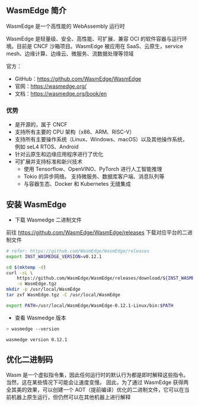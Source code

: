 ## WasmEdge 简介

WasmEdge 是一个高性能的 WebAssembly 运行时

WasmEdge 是轻量级、安全、高性能、可扩展、兼容 OCI 的软件容器与运行环境。目前是 CNCF 沙箱项目。WasmEdge 被应用在 SaaS、云原生，service mesh、边缘计算、边缘云、微服务、流数据处理等领域

官方：

- GitHub：<https://github.com/WasmEdge/WasmEdge>
- 官网：<https://wasmedge.org/>
- 文档：<https://wasmedge.org/book/en>

### 优势

- 是开源的，属于 CNCF
- 支持所有主要的 CPU 架构（x86、ARM、RISC-V）
- 支持所有主要操作系统（Linux、Windows、macOS）以及其他操作系统，例如 seL4 RTOS、Android
- 针对云原生和边缘应用程序进行了优化
- 可扩展并支持标准和新兴技术
  - 使用 Tensorflow、OpenVINO、PyTorch 进行人工智能推理
  - Tokio 的异步网络。 支持微服务、数据库客户端、消息队列等
  - 与容器生态、Docker 和 Kubernetes 无缝集成

## 安装 WasmEdge

- 下载 Wasmedge 二进制文件

前往 <https://github.com/WasmEdge/WasmEdge/releases> 下载对应平台的二进制文件

```bash
# refer: https://github.com/WasmEdge/WasmEdge/releases
export INST_WASMEDGE_VERSION=v0.12.1

cd $(mktemp -d)
curl -sL \
    https://github.com/WasmEdge/WasmEdge/releases/download/${INST_WASMEDGE_VERSION/v/}/WasmEdge-${INST_WASMEDGE_VERSION/v/}-manylinux2014_x86_64.tar.gz \
    -o WasmEdge.tgz
mkdir -p /usr/local/WasmEdge
tar zxf WasmEdge.tgz -C /usr/local/WasmEdge

export PATH=/usr/local/WasmEdge/WasmEdge-0.12.1-Linux/bin:$PATH
```

- 查看 Wasmedge 版本

```bash
> wasmedge --version

wasmedge version 0.12.1
```

## 优化二进制码

Wasm 是一个虚拟指令集，因此任何运行时的默认行为都是即时解释这些指令。 当然，这在某些情况下可能会让速度变慢。 因此，为了通过 WasmEdge 获得两全其美的效果，可以创建一个 AOT（提前编译）优化的二进制文件，它可以在当前机器上原生运行，但仍然可以在其他机器上进行解释
